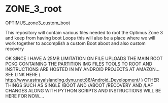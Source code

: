 # ZONE_3_root
OPTIMUS_zone3_custom_boot

This repository will contain various files needed to root the Optimus Zone 3  and keep from having boot Loops this will also be a place where we will work together to accomplish a custom Boot aboot and also custom recovery 

OK SINCE I HAVE A 25MB LIMITATION ON FILE UPLOADS THE MAIN ROOT PCKG CONTAINING THE PARTITION IMG FILES TOOLS TO ROOT AND INSTRUCTIONS ARE HOSTED IN MY ANDROID PROJECTS AT AMAZON...
SEE LINK HERE ( http://www.astrayalslanding.dynu.net:88/Android_Development/ )
OTHER THINGS SUCH AS SINGLE /BOOT AND /ABOOT /RECOVERY AND /LAF CHANGES ALONG WITH PYTHON SCRIPTS AND INSTRUCTIONS WILL BE HERE FOR NOW....

